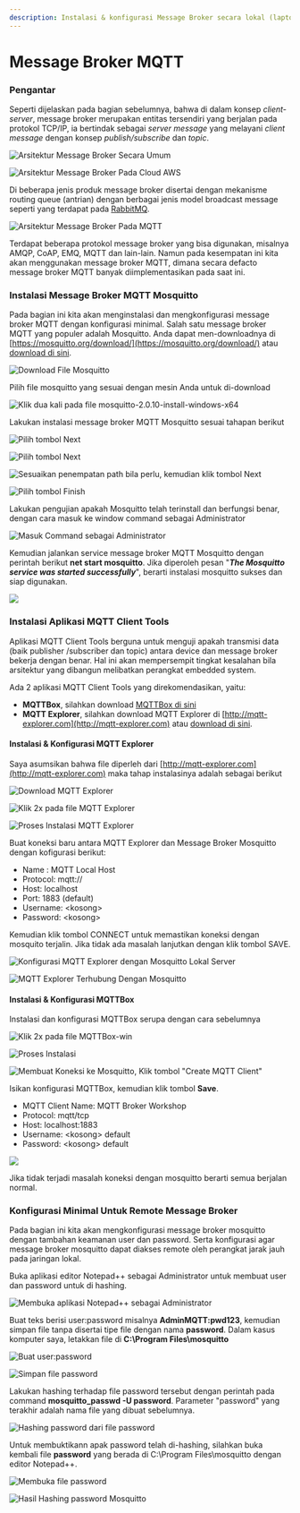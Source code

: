 ```yaml
---
description: Instalasi & konfigurasi Message Broker secara lokal (laptop/PC)
---
```


# Message Broker MQTT

### Pengantar

Seperti dijelaskan pada bagian sebelumnya, bahwa di dalam konsep _client-server_, message broker merupakan entitas tersendiri yang berjalan pada protokol TCP/IP, ia bertindak sebagai _server message_ yang melayani _client message_ dengan konsep _publish/subscribe_ dan _topic_. 

![Arsitektur Message Broker Secara Umum](../.gitbook/assets/mqtt_broker.png)

![Arsitektur Message Broker Pada Cloud AWS](../.gitbook/assets/schema-how-to-bridge-mosquitto-to-aws-iot-core.png)

Di beberapa jenis produk message broker disertai dengan mekanisme routing queue \(antrian\) dengan berbagai jenis model broadcast message seperti yang terdapat pada [RabbitMQ](https://www.rabbitmq.com).

![Arsitektur Message Broker Pada MQTT](../.gitbook/assets/exchanges-topic-fanout-direct.png)

Terdapat beberapa protokol message broker yang bisa digunakan, misalnya AMQP, CoAP, EMQ, MQTT dan lain-lain. Namun pada kesempatan ini kita akan menggunakan message broker MQTT, dimana secara defacto message broker MQTT banyak diimplementasikan pada saat ini.

### Instalasi Message Broker MQTT Mosquitto

Pada bagian ini kita akan menginstalasi dan mengkonfigurasi message broker MQTT dengan konfigurasi minimal. Salah satu message broker MQTT yang populer adalah Mosquitto. Anda dapat men-downloadnya di [https://mosquitto.org/download/](https://mosquitto.org/download/) atau [download di sini](https://drive.google.com/file/d/10fGD8_2RmLTw9uk5Ij5C385gFCZlJKaO/view?usp=sharing).

![Download File Mosquitto](../.gitbook/assets/1a.png)

Pilih file mosquitto yang sesuai dengan mesin Anda untuk di-download

![Klik dua kali pada file mosquitto-2.0.10-install-windows-x64](../.gitbook/assets/1%20%288%29.png)

Lakukan instalasi message broker MQTT Mosquitto sesuai tahapan berikut

![Pilih tombol Next](../.gitbook/assets/2%20%285%29.png)

![Pilih tombol Next](../.gitbook/assets/3%20%2810%29.png)

![Sesuaikan penempatan path bila perlu, kemudian klik tombol Next](../.gitbook/assets/4%20%287%29.png)

![Pilih tombol Finish](../.gitbook/assets/5%20%286%29.png)

Lakukan pengujian apakah Mosquitto telah terinstall dan berfungsi benar, dengan cara  masuk ke window command sebagai Administrator

![Masuk Command sebagai Administrator](../.gitbook/assets/6%20%285%29.png)

Kemudian jalankan service message broker MQTT Mosquitto dengan perintah berikut **net start mosquitto**. Jika diperoleh pesan "_**The Mosquitto service was started successfully**_", berarti instalasi mosquitto sukses dan siap digunakan.

![](../.gitbook/assets/7%20%285%29.png)

### Instalasi Aplikasi MQTT Client Tools

Aplikasi MQTT Client Tools berguna untuk menguji apakah transmisi data \(baik publisher /subscriber dan topic\) antara device dan message broker bekerja dengan benar. Hal ini akan mempersempit tingkat kesalahan bila arsitektur yang dibangun melibatkan perangkat embedded system. 

Ada 2 aplikasi MQTT Client Tools yang direkomendasikan, yaitu:

* **MQTTBox**, silahkan download [MQTTBox di sini](https://drive.google.com/file/d/1JysiDtmRBNcoarwzurwLZcEnK6EBL42D/view?usp=sharing)
* **MQTT Explorer**, silahkan download MQTT Explorer di [http://mqtt-explorer.com](http://mqtt-explorer.com) atau [download di sini](https://drive.google.com/file/d/1i3yJb8TOqqeSdqwzH8wo_vV8nm7oLolF/view?usp=sharing).

#### Instalasi & Konfigurasi MQTT Explorer

Saya asumsikan bahwa file diperleh dari [http://mqtt-explorer.com](http://mqtt-explorer.com) maka tahap instalasinya adalah sebagai berikut

![Download MQTT Explorer](../.gitbook/assets/8%20%283%29.png)

![Klik 2x pada file MQTT Explorer](../.gitbook/assets/9%20%283%29.png)

![Proses Instalasi MQTT Explorer](../.gitbook/assets/10%20%284%29.png)

Buat koneksi baru antara MQTT Explorer dan Message Broker Mosquitto dengan kofigurasi berikut:

* Name : MQTT Local Host
* Protocol: mqtt://
* Host: localhost
* Port: 1883 \(default\)
* Username: &lt;kosong&gt;
* Password: &lt;kosong&gt;

Kemudian klik tombol CONNECT untuk memastikan koneksi dengan mosquito terjalin. Jika tidak ada masalah lanjutkan dengan klik tombol SAVE.

![Konfigurasi MQTT Explorer dengan Mosquitto Lokal Server](../.gitbook/assets/11%20%284%29.png)

![MQTT Explorer  Terhubung Dengan Mosquitto](../.gitbook/assets/12%20%283%29.png)

#### Instalasi & Konfigurasi MQTTBox

Instalasi dan konfigurasi MQTTBox serupa dengan cara sebelumnya

![Klik 2x pada file MQTTBox-win](../.gitbook/assets/13a.png)

![Proses Instalasi](../.gitbook/assets/13%20%283%29.png)

![Membuat Koneksi ke Mosquitto, Klik tombol &quot;Create MQTT Client&quot;](../.gitbook/assets/14aa.png)

Isikan konfigurasi MQTTBox, kemudian klik tombol **Save**.

* MQTT Client Name: MQTT Broker Workshop
* Protocol: mqtt/tcp
* Host: localhost:1883
* Username: &lt;kosong&gt; default
* Password: &lt;kosong&gt; default

![](../.gitbook/assets/14%20%281%29.png)

Jika tidak terjadi masalah koneksi dengan mosquitto berarti semua berjalan normal. 

### Konfigurasi Minimal Untuk Remote Message Broker

Pada bagian ini kita akan mengkonfigurasi message broker mosquitto dengan tambahan keamanan user dan password. Serta konfigurasi agar message broker mosquitto dapat diakses remote oleh perangkat jarak jauh pada jaringan lokal.

Buka aplikasi editor Notepad++ sebagai Administrator untuk membuat user dan password untuk di hashing.

![Membuka aplikasi Notepad++ sebagai Administrator](../.gitbook/assets/14b.png)

Buat teks berisi user:password misalnya **AdminMQTT:pwd123**, kemudian simpan file tanpa disertai tipe file dengan nama **password**. Dalam kasus komputer saya, letakkan file di **C:\Program Files\mosquitto**

![Buat user:password](../.gitbook/assets/15%20%281%29.png)

![Simpan file password](../.gitbook/assets/16%20%281%29.png)

Lakukan hashing terhadap file password tersebut dengan perintah pada command **mosquitto\_passwd -U password**. Parameter "password" yang terakhir adalah nama file yang dibuat sebelumnya.

![Hashing password dari file password](../.gitbook/assets/17%20%281%29.png)

Untuk membuktikann apak password telah di-hashing, silahkan buka kembali file **password** yang berada di C:\Program Files\mosquitto dengan editor Notepad++.

![Membuka file password](../.gitbook/assets/18%20%281%29.png)

![Hasil Hashing password Mosquitto](../.gitbook/assets/19%20%281%29.png)

